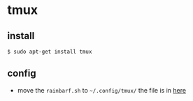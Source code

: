 # tmux

## install
```sh
$ sudo apt-get install tmux
```

## config
- move the `rainbarf.sh` to `~/.config/tmux/`
the file is in [here](../files/shells/rainbarf.sh)

